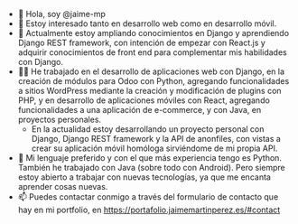 - 👋 Hola, soy @jaime-mp
- 👀 Estoy interesado tanto en desarrollo web como en desarrollo móvil.
- 🌱 Actualmente estoy ampliando conocimientos en Django y aprendiendo Django REST framework, con intención de empezar con React.js y adquirir conocimientos de front end para complementar mis habilidades con Django.
- 👨‍💻 He trabajado en el desarrollo de aplicaciones web con Django, en la creación de módulos para Odoo con Python, agregando funcionalidades a sitios WordPress mediante la creación y modificación de plugins con PHP, y en desarrollo de aplicaciones móviles con React, agregando funcionalidades a una aplicación de e-commerce, y con Java, en proyectos personales.
  - En la actualidad estoy desarrollando un proyecto personal con Django, Django REST framework y la API de anonfiles, con vistas a crear su aplicación móvil homóloga sirviéndome de mi propia API.
- 🤍 Mi lenguaje preferido y con el que más experiencia tengo es Python. También he trabajado con Java (sobre todo con Android). Pero siempre estoy abierto a trabajar con nuevas tecnologías, ya que me encanta aprender cosas nuevas.
- 📫 Puedes contactar conmigo a través del formulario de contacto que hay en mi portfolio, en https://portafolio.jaimemartinperez.es/#contact

<!---

- 💞️ I’m looking to collaborate on ...
- 📫 How to reach me ...

jaime-mp/jaime-mp is a ✨ special ✨ repository because its `README.md` (this file) appears on your GitHub profile.
You can click the Preview link to take a look at your changes.
--->
